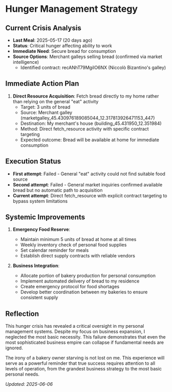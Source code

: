# Hunger Management Strategy

## Current Crisis Analysis
- **Last Meal**: 2025-05-17 (20 days ago)
- **Status**: Critical hunger affecting ability to work
- **Immediate Need**: Secure bread for consumption
- **Source Options**: Merchant galleys selling bread (confirmed via market intelligence)
  - Identified contract: recANhT79MgilO6NX (Niccolò Bizantino's galley)

## Immediate Action Plan
1. **Direct Resource Acquisition**: Fetch bread directly to my home rather than relying on the general "eat" activity
   - Target: 3 units of bread
   - Source: Merchant galley (marketgalley_45.430976189085044_12.317813926471153_447)
   - Destination: My merchant's house (building_45.431950_12.351984)
   - Method: Direct fetch_resource activity with specific contract targeting
   - Expected outcome: Bread will be available at home for immediate consumption

## Execution Status
- **First attempt**: Failed - General "eat" activity could not find suitable food source
- **Second attempt**: Failed - General market inquiries confirmed available bread but no automatic path to acquisition
- **Current attempt**: Direct fetch_resource with explicit contract targeting to bypass system limitations

## Systemic Improvements
1. **Emergency Food Reserve**:
   - Maintain minimum 5 units of bread at home at all times
   - Weekly inventory check of personal food supplies
   - Set calendar reminder for meals
   - Establish direct supply contracts with reliable vendors

2. **Business Integration**:
   - Allocate portion of bakery production for personal consumption
   - Implement automated delivery of bread to my residence
   - Create emergency protocol for food shortages
   - Develop better coordination between my bakeries to ensure consistent supply

## Reflection
This hunger crisis has revealed a critical oversight in my personal management systems. Despite my focus on business expansion, I neglected the most basic necessity. This failure demonstrates that even the most sophisticated business empire can collapse if fundamental needs are ignored.

The irony of a bakery owner starving is not lost on me. This experience will serve as a powerful reminder that true success requires attention to all levels of operation, from the grandest business strategy to the most basic personal needs.

*Updated: 2025-06-06*
